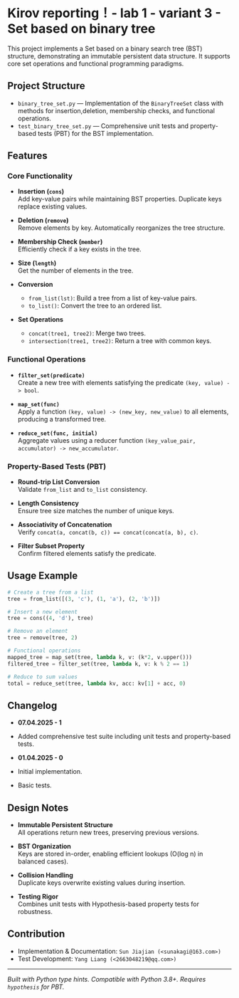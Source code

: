 # Kirov reporting！- lab 1 - variant 3 - Set based on binary tree

This project implements a Set based on a binary search tree (BST) structure,
demonstrating an immutable persistent data structure.
It supports core set operations and functional programming paradigms.

## Project Structure

- `binary_tree_set.py` — Implementation of the `BinaryTreeSet` class with methods
  for insertion,deletion, membership checks, and functional operations.
- `test_binary_tree_set.py` — Comprehensive unit tests and property-based tests
  (PBT) for the BST implementation.

## Features

### Core Functionality

- **Insertion (`cons`)**  
  Add key-value pairs while maintaining BST properties.
  Duplicate keys replace existing values.

- **Deletion (`remove`)**  
  Remove elements by key. Automatically reorganizes the tree structure.

- **Membership Check (`member`)**  
  Efficiently check if a key exists in the tree.

- **Size (`length`)**  
  Get the number of elements in the tree.

- **Conversion**  
   - `from_list(lst)`: Build a tree from a list of key-value pairs.
   - `to_list()`: Convert the tree to an ordered list.

- **Set Operations**  
   - `concat(tree1, tree2)`: Merge two trees.
   - `intersection(tree1, tree2)`: Return a tree with common keys.

### Functional Operations

- **`filter_set(predicate)`**  
  Create a new tree with elements satisfying the predicate `(key, value) -> bool`.

- **`map_set(func)`**  
  Apply a function `(key, value) -> (new_key, new_value)` to all elements,
  producing a transformed tree.

- **`reduce_set(func, initial)`**  
  Aggregate values using a reducer function `(key_value_pair, accumulator) -> new_accumulator`.

### Property-Based Tests (PBT)

- **Round-trip List Conversion**  
  Validate `from_list` and `to_list` consistency.

- **Length Consistency**  
  Ensure tree size matches the number of unique keys.

- **Associativity of Concatenation**  
  Verify `concat(a, concat(b, c)) == concat(concat(a, b), c)`.

- **Filter Subset Property**  
  Confirm filtered elements satisfy the predicate.

## Usage Example

```python
# Create a tree from a list
tree = from_list([(3, 'c'), (1, 'a'), (2, 'b')])

# Insert a new element
tree = cons((4, 'd'), tree)

# Remove an element
tree = remove(tree, 2)

# Functional operations
mapped_tree = map_set(tree, lambda k, v: (k*2, v.upper()))
filtered_tree = filter_set(tree, lambda k, v: k % 2 == 1)

# Reduce to sum values
total = reduce_set(tree, lambda kv, acc: kv[1] + acc, 0)
```

## Changelog

- **07.04.2025 - 1**
- Added comprehensive test suite including unit tests and property-based tests.

- **01.04.2025 - 0**
- Initial implementation.
- Basic tests.

## Design Notes

- **Immutable Persistent Structure**  
  All operations return new trees, preserving previous versions.

- **BST Organization**  
  Keys are stored in-order, enabling efficient lookups (O(log n) in balanced cases).

- **Collision Handling**  
  Duplicate keys overwrite existing values during insertion.

- **Testing Rigor**  
  Combines unit tests with Hypothesis-based property tests for robustness.

## Contribution

- Implementation & Documentation: `Sun Jiajian (<sunakagi@163.com>)`  
- Test Development: `Yang Liang (<2663048219@qq.com>)`  

---

*Built with Python type hints. Compatible with Python 3.8+.
Requires `hypothesis` for PBT.*
